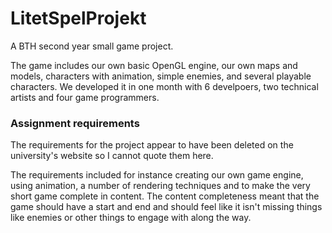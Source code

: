 # LitetSpelProjekt
A BTH second year small game project.

The game includes our own basic OpenGL engine, our own maps and models, characters with animation, simple enemies, and several playable characters. We developed it in one month with 6 develpoers, two technical artists and four game programmers.

### Assignment requirements
The requirements for the project appear to have been deleted on the university's website so I cannot quote them here.

The requirements included for instance creating our own game engine, using animation, a number of rendering techniques and to make the very short game complete in content. The content completeness meant that the game should have a start and end and should feel like it isn't missing things like enemies or other things to engage with along the way.


